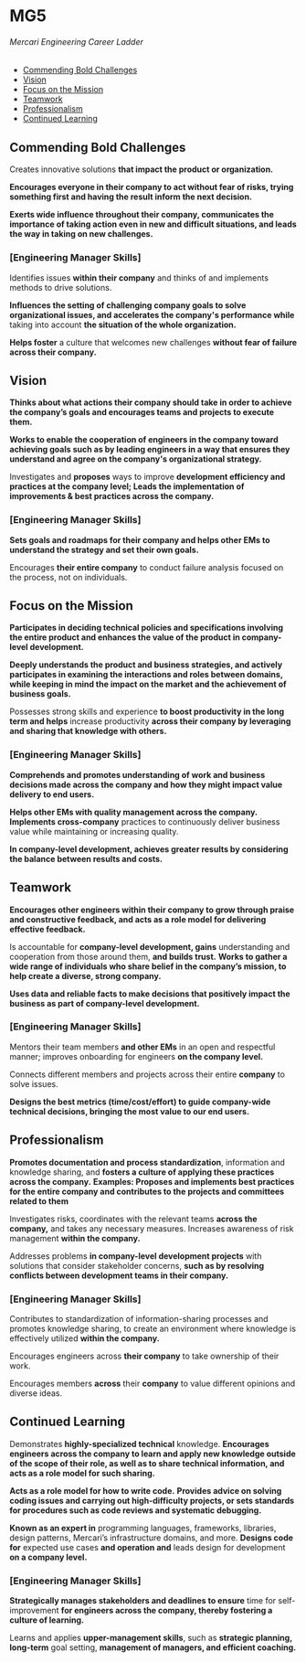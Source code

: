 # MG5
###### Mercari Engineering Career Ladder

 * [Commending Bold Challenges](#commending-bold-challenges)
 * [Vision](#vision)
 * [Focus on the Mission](#focus-on-the-mission)
 * [Teamwork](#teamwork)
 * [Professionalism](#professionalism)
 * [Continued Learning](#continued-learning)

## Commending Bold Challenges
Creates innovative solutions **that impact the product or organization.**

**Encourages everyone in their company to act without fear of risks, trying something first and having the result inform the next decision.**

**Exerts wide influence throughout their company, communicates the importance of taking action even in new and difficult situations, and leads the way in taking on new challenges.**

### [Engineering Manager Skills]

Identifies issues **within their company** and thinks of and implements methods to drive solutions.

**Influences the setting of challenging company goals to solve organizational issues, and accelerates the company's performance while** taking into account **the situation of the whole organization.**

**Helps foster** a culture that welcomes new challenges **without fear of failure across their company.**


## Vision
**Thinks about what actions their company should take in order to achieve the company’s goals and encourages teams and projects to execute them.**

**Works to enable the cooperation of engineers in the company toward achieving goals such as by leading engineers in a way that ensures they understand and agree on the company's organizational strategy.**

Investigates and **proposes** ways to improve **development efficiency and practices at the company level; Leads the implementation of improvements & best practices across the company.**

### [Engineering Manager Skills]

**Sets goals and roadmaps for their company and helps other EMs to understand the strategy and set their own goals.**

Encourages **their entire company** to conduct failure analysis focused on the process, not on individuals.

## Focus on the Mission
**Participates in deciding technical policies and specifications involving the entire product and enhances the value of the product in company-level development.**

**Deeply understands the product and business strategies, and actively participates in examining the interactions and roles between domains, while keeping in mind the impact on the market and the achievement of business goals.**

Possesses strong skills and experience **to boost productivity in the long term and helps** increase productivity **across their company by leveraging and sharing that knowledge with others.**

### [Engineering Manager Skills]

**Comprehends and promotes understanding of work and business decisions made across the company and how they might impact value delivery to end users.**

**Helps other EMs with quality management across the company. Implements cross-company** practices to continuously deliver business value while maintaining or increasing quality.

**In company-level development, achieves greater results by considering the balance between results and costs.**


## Teamwork
**Encourages other engineers within their company to grow through praise and constructive feedback, and acts as a role model for delivering effective feedback.**

Is accountable for **company-level development, gains** understanding and cooperation from those around them, **and builds trust.**
**Works to gather a wide range of individuals who share belief in the company’s mission, to help create a diverse, strong company.**

**Uses data and reliable facts to make decisions that positively impact the business as part of company-level development.**

### [Engineering Manager Skills]

Mentors their team members **and other EMs** in an open and respectful manner; improves onboarding for engineers **on the company level.**

Connects different members and projects across their entire **company** to solve issues.

**Designs the best metrics (time/cost/effort) to guide company-wide technical decisions, bringing the most value to our end users.**


## Professionalism
**Promotes documentation and process standardization**, information and knowledge sharing, and **fosters a culture of applying these practices across the company.**
**Examples: Proposes and implements best practices for the entire company and contributes to the projects and committees related to them**

Investigates risks, coordinates with the relevant teams **across the company,** and takes any necessary measures. Increases awareness of risk management **within the company.**

Addresses problems **in company-level development projects** with solutions that consider stakeholder concerns, **such as by resolving conflicts between development teams in their company.**

### [Engineering Manager Skills]

Contributes to standardization of information-sharing processes and promotes knowledge sharing, to create an environment where knowledge is effectively utilized **within the company.**

Encourages engineers across **their company** to take ownership of their work.

Encourages members **across** their **company** to value different opinions and diverse ideas.

## Continued Learning
Demonstrates **highly-specialized technical** knowledge. **Encourages engineers across the company to learn and apply new knowledge outside of the scope of their role, as well as to share technical information, and acts as a role model for such sharing.**

**Acts as a role model for how to write code.**
**Provides advice on solving coding issues and carrying out high-difficulty projects, or sets standards for procedures such as code reviews and systematic debugging.**

**Known as an expert in** programming languages, frameworks, libraries, design patterns, Mercari’s infrastructure domains, and more. 
**Designs code for** expected use cases **and operation and** leads design for development **on a company level.**

### [Engineering Manager Skills]

**Strategically manages stakeholders and deadlines to ensure** time for self-improvement **for engineers across the company, thereby fostering a culture of learning.**

Learns and applies **upper-management skills**, such as **strategic planning, long-term** goal setting, **management of managers, and efficient coaching.**

